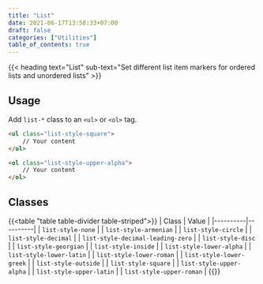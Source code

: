 ```yaml
---
title: "List"
date: 2021-06-17T13:58:33+07:00
draft: false
categories: ["Utilities"]
table_of_contents: true
---
```


{{< heading text="List" sub-text="Set different list item markers for ordered lists and unordered lists" >}}

## Usage

Add `list-*` class to an `<ul>` or `<ol>` tag.

``` html
<ul class="list-style-square">
    // Your content
</ul>

<ol class="list-style-upper-alpha">
    // Your content
</ol>
```

## Classes

{{<table "table table-divider table-striped">}}
| Class | Value |
|----------|----------|
| `list-style-none` |
| `list-style-armenian` |
| `list-style-circle` |
| `list-style-decimal` |
| `list-style-decimal-leading-zero` |
| `list-style-disc` |
| `list-style-georgian` |
| `list-style-inside` |
| `list-style-lower-alpha` |
| `list-style-lower-latin` |
| `list-style-lower-roman` |
| `list-style-lower-greek` |
| `list-style-outside` |
| `list-style-square` |
| `list-style-upper-alpha` |
| `list-style-upper-latin` |
| `list-style-upper-roman` |
{{</table>}}